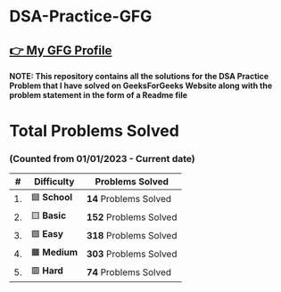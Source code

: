 # DSA-Practice-GFG

 ## [👉 My GFG Profile](https://auth.geeksforgeeks.org/user/vishutyagi7/)

**NOTE: This repository contains all the solutions for the DSA Practice Problem that I have solved on GeeksForGeeks Website along with the problem statement in the form of a Readme file**

 # Total Problems Solved
### (Counted from 01/01/2023 - Current date)


|  #  |  Difficulty | Problems Solved  
|-----|-------------|---------------
| 1. | :blue_square: <strong>School</strong> |<strong>14</strong> Problems Solved|
| 2. | :yellow_square: <strong>Basic</strong> | <strong>152</strong> Problems Solved|
| 3. | :green_square: <strong>Easy</strong> | <strong>318</strong> Problems Solved|
| 4. | :orange_square: <strong>Medium</strong> | <strong>303</strong> Problems Solved|
| 5. | :red_square: <strong>Hard</strong>  |<strong>74</strong> Problems Solved|
